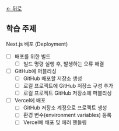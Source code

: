 [← 뒤로](../README.md)

## 학습 주제

Next.js 배포 (Deployment)

- [ ] 배포를 위한 빌드
  - [ ] 빌드 명령 실행 후, 발생하는 오류 해결
- [ ] GitHub에 퍼블리싱
  - [ ] GitHub 배포할 저장소 생성
  - [ ] 로컬 프로젝트에 GitHub 저장소 구성 추가
  - [ ] 로컬 프로젝트 GitHub 저장소에 퍼블리싱
- [ ] Vercel에 배포
  - [ ] GitHub 저장소 계정으로 프로젝트 생성
  - [ ] 환경 변수(environment variables) 등록
  - [ ] Vercel에 배포 및 에러 핸들링